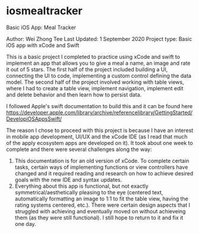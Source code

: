 # iosmealtracker
Basic iOS App: Meal Tracker

Author: Wei Zhong Tee
Last Updated: 1 September 2020
Project type: Basic iOS app with xCode and Swift

This is a basic project I completed to practice using xCode and swift to implement an app that allows you to give a meal a name, an image and rate it out of 5 stars. The first half of the project included building a UI, connecting the UI to code, implementing a custom control defining the data model. The second half of the project involved working with table views, where I had to create a table view, implement navigation, implement edit and delete behavior and then learn how to persist data. 

I followed Apple's swift documentation to build this and it can be found here https://developer.apple.com/library/archive/referencelibrary/GettingStarted/DevelopiOSAppsSwift/

The reason I chose to proceed with this project is because I have an interest in mobile app development, UI/UX and the xCode IDE (as I read that much of the apply ecosystem apps are developed on it). It took about one week to complete and there were several challenges along the way:

1) This documentation is for an old version of xCode. To complete certain tasks, certain ways of implementing functions or view controllers have changed and it required reading and research on how to achieve desired goals with the new IDE and syntax updates.
2) Everything about this app is functional, but not exactly symmetrical/aesthetically pleasing to the eye (centered text, automatically formatting an image to 1:1 to fit the table view, having the rating systems centered, etc.). There were certain design aspects that I struggled with achieving and eventually moved on without achieveing them (as they were still functional). I still hope to return to it and fix it one day.

